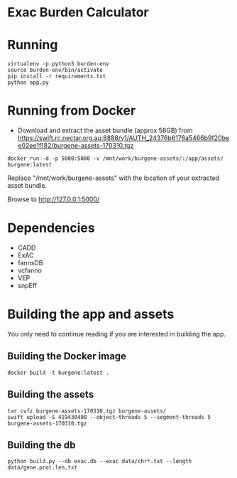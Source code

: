 
# Exac Burden Calculator

# Running
```
virtualenv -p python3 burden-env
source burden-env/bin/activate
pip install -r requirements.txt
python app.py
```

# Running from Docker

* Download and extract the asset bundle (approx 58GB) from https://swift.rc.nectar.org.au:8888/v1/AUTH_24376b6176a5466b9f20bee02ee1f182/burgene-assets-170310.tgz

```
docker run -d -p 5000:5000 -v /mnt/work/burgene-assets/:/app/assets/ burgene:latest
```

Replace "/mnt/work/burgene-assets" with the location of your extracted asset bundle.

Browse to http://127.0.0.1:5000/

# Dependencies

* CADD
* ExAC
* fannsDB
* vcfanno
* VEP
* snpEff

# Building the app and assets
You only need to continue reading if you are interested in building the app.

## Building the Docker image

```
docker build -t burgene:latest .
```

## Building the assets

```
tar cvfz burgene-assets-170310.tgz burgene-assets/
swift upload -S 419430400 --object-threads 5 --segment-threads 5 burgene-assets-170310.tgz
```

## Building the db
```
python build.py --db exac.db --exac data/chr*.txt --length data/gene.prot.len.txt
```
